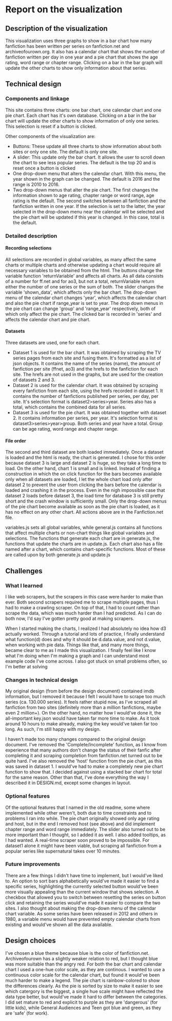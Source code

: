 # Report on the visualization

## Description of the visualization
This visualization uses three graphs to show in a bar chart how many fanfiction has been written per series on fanfiction.net and 
archiveofourown.org. It also has a calendar chart that shows the number of fanfiction written per day in one year and a pie chart 
that shows the age rating, word range or chapter range. Clicking on a bar in the bar graph will update the other charts to show only 
information about that series.

## Technical design
### Components and linkage
This site contains three charts: one bar chart, one calendar chart and one pie chart. Each chart has it's own database. Clicking on
a bar in the bar chart will update the other charts to show information of only one series. This selection is reset if a button is clicked.

Other components of the visualization are:
* Buttons: These update all three charts to show information about both sites or only one site. The default is only one site.
* A slider: This update only the bar chart. It allows the user to scroll down the chart to see less popular series. The default is the top 20 and is reset once a button is clicked
* One drop-down menu that alters the calendar chart. With this menu, the year shown in the graph can be changed. The default is 2016 and the range is 2010 to 2016.
* Two drop-down menus that alter the pie chart. The first changes the information shown to age rating, chapter range or word range, age rating is the default. The second switches between all fanfiction and the fanfiction written in one year. If the selection is set to the latter, the year selected in the drop-down menu near the calendar will be selected and the pie chart will be updated if this year is changed. In this case, total is the default.

### Detailed description
#### Recording selections
All selections are recorded in global variables, as many affect the same charts or multiple charts and otherwise updating a chart would require all necessary variables to be obtained from the html. The buttons change the variable function 'returnVariable' and affects all charts. As all data consists of a number for ff.net and for ao3, but not a total, returnVariable return either the number of one series or the sum of both. The slider changes the variable 'shown_data', which affects only the bar chart. The drop-down menu of the calendar chart changes 'year', which affects the calendar chart and also the pie chart if range_year is set to year. The drop down menus in the pie chart can change 'group' and 'range_year' respectively, both of which only affect the pie chart. The clicked bar is recorded in 'series' and affects the calendar chart and pie chart.


#### Datasets
Three datasets are used, one for each chart.
* Dataset 1 is used for the bar chart. It was obtained by scraping the TV series pages from each site and fusing them. It's formatted as a list of json objects. It contains the name of the series (name), the amount of fanfiction per site (ffnet, ao3) and the hrefs to the fanfiction for each site. The hrefs are not used in the graphs, but are used for the creation of datasets 2 and 3.
* Dataset 2 is used for the calendar chart. It was obtained by scraping every fanfiction from each site, using the hrefs recorded in dataset 1. It contains the number of fanfictions published per series, per day, per site. It's selection format is dataset2>series>year. Series also has a total, which contains the combined data for all series.
* Dataset 3 is used for the pie chart. It was obtained together with dataset 2. It contains information per series, per year. It's selection format is dataset3>series>year>group. Both series and year have a total. Group can be age rating, word range and chapter range.

#### File order
The second and third dataset are both loaded immediately. Once a dataset is loaded and the html is ready, the chart is generated. I chose for this order because dataset 3 is large and dataset 2 is huge, so they take a long time to load. On the other hand, chart 1 is small and is linked. Instead of finding a construction in which the on click function for the bars becomes available only when all datasets are loaded, I let the whole chart load only after dataset 2 to prevent the user from clicking the bars before the calendar is loaded and crashing it in the process. Even in the nigh impossible case that dataset 2 loads before dataset 3, the load time for database 3 is still pretty short and the crash window is sufficiently small. Only the drop-down menus of the pie chart become available as soon as the pie chart is loaded, as it has no effect on any other chart. All actions above are in the Fanfiction.net file.

variables.js sets all global variables, while general.js contains all functions that affect multiple charts or non-chart things like global variables and selections. The functions that generate each chart are in generate.js, the functions that update the charts are in update.js. Each chart also has a file named after a chart, which contains chart-specific functions. Most of these are called upon by both generate.js and update.js

## Challenges
### What I learned
I like web scrapers, but the scrapers in this case were harder to make than ever. Both second scrapers required me to scrape multiple pages, thus I had to make a crawling scraper. On top of that, I had to count rather than scrape the data, which was much harder than I had predicted. As I can do both now, I'd say I've gotten pretty good at making scrapers.

When I started making the charts, I realized I had absolutely no idea how d3 actually worked. Through a tutorial and lots of practice, I finally understand what function(d) does and why it should be d.data.value, and not d.value, when working with pie data. Things like that, and many more things, became clear to me as I made this visualization. I finally feel like I know what I'm doing when I'm making a graph and I can understand most example code I've come across. I also got stuck on small problems often, so I'm better at solving

### Changes in technical design
My original design (from before the design document) contained imdb information, but I removed it because I felt I would have to scrape too much series (ca. 130.000 series). It feels rather stupid now, as I've scraped all fanfiction from two sites (definitely more than a million fanfictions, maybe even 2 million+). On the other hand, no matter how I would've done it, the all-important key.json would have taken far more time to make. As it took around 10 hours to make already, making the key would've taken far too long. As such, I'm still happy with my design.

I haven't made too many changes compared to the original design document. I've removed the 'Complete/Incomplete' function, as I know from experience that many authors don't change the status of their fanfic after completing it and scraping completion from fanfiction.net turned out to be quite hard. I've also removed the 'host' function from the pie chart, as this was saved in dataset 1. I would've had to make a completely new pie chart function to show that. I decided against using a stacked bar chart for total for the same reason. Other than that, I've done everything the way I described it in DESIGN.md, except some changes in layout.

### Optional features
Of the optional features that I named in the old readme, some where implemented while other weren't, both due to time constraints and to problems I ran into while. The pie chart originally showed only age rating and host, but in the end I removed host (see above) and did implement chapter range and word range immediately. The slider also turned out to be more important than I thought, so I added it as well. I also added tooltips, as I had wanted. A real-time scraper soon proved to be impossible. For dataset1 alone it might have been viable, but scraping all fanfiction from a popular series like supernatural takes over 10 minutes.

### Future improvements
There are a few things I didn't have time to implement, but I would've liked to. An option to sort bars alphabetically would've made it easier to find a specific series, highlighting the currently selected button would've been more visually appealing than the current window that shows selection. A checkbox that allowed you to switch between resetting the series on button click and retaining the series would've made it easier to compare the two sites. I also thought about making the drop-down menu of the calendar chart variable. As some series have been released in 2012 and others in 1980, a variable menu would have prevented empty calendar charts from existing and would've shown all the data available.

## Design choices
I've chosen a blue theme because blue is the color of fanfiction.net. Archiveofourown has a slightly weaker relation to red, but I thought blue was more suitable than the angry red. For both the bar chart and calendar chart I used a one-hue color scale, as they are continous. I wanted to use a continuous color scale for the calendar chart, but found it would've been much harder to make a legend. The pie chart is rainbow-colored to show the differences clearly. As the pie is sorted by size to make it easier to see which catergory is the biggest, a single hue scale might have reflected the data type better, but would've made it hard to differ between the categories. I did set mature to red and explicit to purple as they are 'dangerous' (for little kids), while General Audiences and Teen got blue and green, as they are 'safe' (for work).
